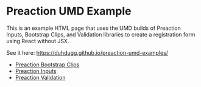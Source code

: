 # Preaction UMD Example

This is an example HTML page that uses the UMD builds of Preaction Inputs, Bootstrap Clips, and Validation libraries to create a registration form using React without JSX.

See it here: https://duhdugg.github.io/preaction-umd-examples/

- [Preaction Bootstrap Clips](https://github.com/duhdugg/preaction-bootstrap-clips)
- [Preaction Inputs](https://github.com/duhdugg/preaction-inputs)
- [Preaction Validation](https://github.com/duhdugg/preaction-validation)
